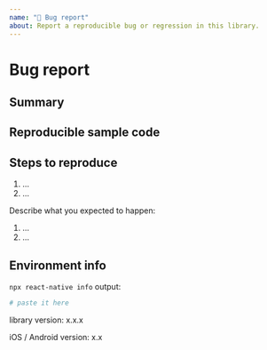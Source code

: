 ```yaml
---
name: "🐛 Bug report"
about: Report a reproducible bug or regression in this library.
---
```


# Bug report

<!--
👋 Hi!

🚨 Please read the following carefully before opening a new issue. Your issue probably will
be closed if it doesn't follow the template. If you're asking a question, please use [discussions](https://github.com/rnmods/react-native-document-picker/discussions). 🚨

Before submitting a new issue, please:

- Test using the latest release of the library, as maybe your bug has been already fixed.
- Check for possible duplicate issues, with possible answers.

Still ready? Fill the template. 👇
-->

## Summary

<!--
Provide a clear and concise description of what the bug is.
If you're asking for help, please make it easy for us to help you!
-->

## Reproducible sample code

<!--
- You must provide a **minimal and easy-to-run** reproduction of your issue - [how to create a minimal reproduction?](https://stackoverflow.com/help/mcve). We're a small team of maintainers and do not have time to try reproduce bugs ourselves.
- Provide a link to the repo that reproduces the bug.
- Provide other samples: error messages / stack traces, screenshots, gifs, as suitable.
-->

## Steps to reproduce

<!--
- Explain the steps we need to take to reproduce the issue:
-->

1. …
2. …

Describe what you expected to happen:

1. …
2. …

## Environment info

<!--
Run `npx react-native info` in your terminal and paste the results here. Also, include the *precise* version number of this library that you are using in the project.
-->

`npx react-native info` output:

```bash
# paste it here
```

library version: x.x.x

iOS / Android version: x.x
